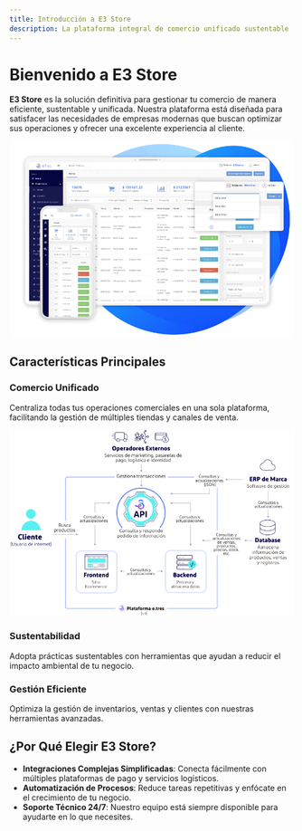 ```yaml
---
title: Introducción a E3 Store
description: La plataforma integral de comercio unificado sustentable
---
```


# Bienvenido a E3 Store

**E3 Store** es la solución definitiva para gestionar tu comercio de manera eficiente, sustentable y unificada. Nuestra plataforma está diseñada para satisfacer las necesidades de empresas modernas que buscan optimizar sus operaciones y ofrecer una excelente experiencia al cliente.

![E3 Store Plataforma](/img/intro/e3_store_plataforma.png) <!-- Espacio para una imagen representativa de la plataforma -->


## Características Principales

### Comercio Unificado
Centraliza todas tus operaciones comerciales en una sola plataforma, facilitando la gestión de múltiples tiendas y canales de venta.

![Comercio Unificado](/img/intro/comercio_unificado.png) <!-- Imagen que represente el comercio unificado -->

### Sustentabilidad
Adopta prácticas sustentables con herramientas que ayudan a reducir el impacto ambiental de tu negocio.


<!--![Sustentabilidad](../img/intro/sustentabilidad.png) <!-- Imagen relacionada con la sustentabilidad -->

### Gestión Eficiente
Optimiza la gestión de inventarios, ventas y clientes con nuestras herramientas avanzadas.


<!--![Gestión Eficiente](../img/intro/gestion_eficiente.png) <!-- Imagen que represente la gestión eficiente -->

## ¿Por Qué Elegir E3 Store?

- **Integraciones Complejas Simplificadas**: Conecta fácilmente con múltiples plataformas de pago y servicios logísticos.
- **Automatización de Procesos**: Reduce tareas repetitivas y enfócate en el crecimiento de tu negocio.
- **Soporte Técnico 24/7**: Nuestro equipo está siempre disponible para ayudarte en lo que necesites.

<!--![Equipo de Soporte](../img/intro/equipo_soporte.png) <!-- Imagen del equipo de soporte -->

